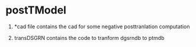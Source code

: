 # postTModel

1. \*cad file contains the cad for some negative posttranlation computation

2. transDSGRN contains the code to tranform dgsrndb to ptmdb 


